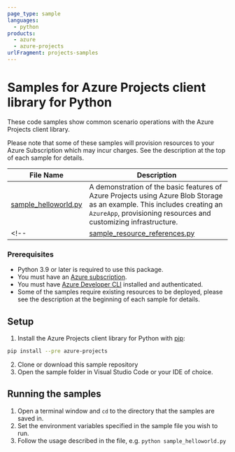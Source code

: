 ```yaml
---
page_type: sample
languages:
  - python
products:
  - azure
  - azure-projects
urlFragment: projects-samples
---
```


# Samples for Azure Projects client library for Python

These code samples show common scenario operations with the Azure Projects client library.

Please note that some of these samples will provision resources to your Azure Subscription which may incur charges. See the description at the top of each sample for details.


|**File Name**|**Description**|
|-------------|---------------|
|[sample_helloworld.py][helloworld]|A demonstration of the basic features of Azure Projects using Azure Blob Storage as an example. This includes creating an `AzureApp`, provisioning resources and customizing infrastructure.|
<!-- |[sample_resource_references.py][resource_references]|Demonstrates how existing resources can be accessed.| -->


### Prerequisites
* Python 3.9 or later is required to use this package.
* You must have an [Azure subscription](https://azure.microsoft.com/free/).
* You must have [Azure Developer CLI](https://learn.microsoft.com/azure/developer/azure-developer-cli/) installed and authenticated.
* Some of the samples require existing resources to be deployed, please see the description at the beginning of each sample for details.

## Setup

1. Install the Azure Projects client library for Python with [pip](https://pypi.org/project/pip/):
```bash
pip install --pre azure-projects
```
2. Clone or download this sample repository
3. Open the sample folder in Visual Studio Code or your IDE of choice.

## Running the samples

1. Open a terminal window and `cd` to the directory that the samples are saved in.
2. Set the environment variables specified in the sample file you wish to run.
3. Follow the usage described in the file, e.g. `python sample_helloworld.py`


<!-- LINKS -->

[helloworld]:https://github.com/Azure/azure-sdk-for-python/tree/feature/azure-projects/sdk/projects/azure-projects/samples/sample_helloworld.py

[resource_references]:https://github.com/Azure/azure-sdk-for-python/tree/feature/azure-projects/sdk/projects/azure-projects/samples/sample_resource_references.py
